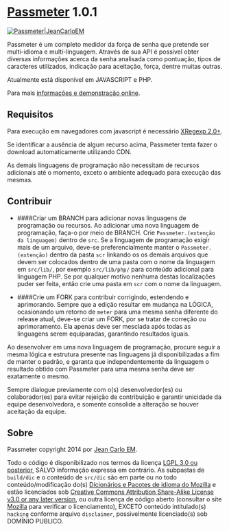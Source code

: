 [Passmeter](http://opensource.jeancarloem.com/Passmeter/) 1.0.1
========================================

[![Passmeter|JeanCarloEM](http://opensource.jeancarloem.com/Passmeter/recursos/img/passmeter.png)](http://jeancarloem.com)

Passmeter é um completo medidor da força de senha que pretende ser multi-idioma e multi-linguagem. Através de sua API é possível obter diversas informações acerca da senha analisada como pontuação, tipos de caracteres utilizados, indicação para aceitação, força, dentre muitas outras.

Atualmente está disponível em JAVASCRIPT e PHP.

Para mais [informações e demonstração online](http://opensource.jeancarloem.com/Passmeter).

## Requisitos

Para execução em navegadores com javascript é necessário [XRegexp 2.0+](https://github.com/slevithan/xregexp).

Se identificar a ausência de algum recurso acima, Passmeter tenta fazer o download automaticamente utilizando CDN.

As demais linguagens de programação não necessitam de recursos adicionais até o momento, exceto o ambiente adequado para execução das mesmas.

## Contribuir

* ####Criar um BRANCH para adicionar novas linguagens de programação ou recursos.
Ao adicionar uma nova linguagem de programação, faça-o por meio de BRANCH. Crie `Passmeter.(extenção da linguagem)` dentro de `src`. Se a linguagem de programação exigir mais de um arquivo, deve-se preferencialmente manter o `Passmeter.(extenção)` dentro da pasta `scr` linkando os os demais arquivos que devem ser colocados dentro de uma pasta com o nome da linguagem em `src/lib/`, por exemplo `src/lib/php/` para conteúdo adicional para linguagem PHP. Se por qualquer motivo nenhuma destas localizações puder ser feita, então crie uma pasta em `scr` com o nome da linguagem.

* ####Crie um FORK para contribuir corrigindo, estendendo e aprimorando. 
Sempre que a edição resultar em mudança na LÓGICA, ocasionando um retorno de `meter` para uma mesma senha diferente do release atual, deve-se criar um FORK, por se tratar de correção ou aprimoramento. Ela apenas deve ser mesclada após todas as linguagens serem equiparadas, garantindo resultados iguais.

Ao desenvolver em uma nova linguagem de programação, procure seguir a mesma lógica e estrutura presente nas linguagens já disponibilizadas a fim de manter o padrão, e garanta que independentemente da linguagem o resultado obtido com Passmeter para uma mesma senha deve ser exatamente o mesmo.

Sempre dialogue previamente com o(s) desenvolvedor(es) ou colaborador(es) para evitar rejeição de contribuição e garantir unicidade da equipe desenvolvedora, e somente consolide a alteração se houver aceitação da equipe.

## Sobre

Passmeter copyright 2014 por [Jean Carlo EM](http://jeancarloem.com/).

Todo o código é disponibilizado nos termos da licença [LGPL 3.0 ou posterior](https://www.gnu.org/licenses/lgpl.html), SALVO informação expressa em contrário. As subpastas de `build/dic` e o conteúdo de `src/dic` são em parte ou no todo conteúdo/modificação do(s) [Dicionários e Pacotes de idioma do Mozilla](https://addons.mozilla.org/pt-BR/thunderbird/language-tools/) e estão licenciados sob [Creative Commons Attribution Share-Alike License v3.0 or any later version](http://creativecommons.org/licenses/by-sa/3.0/), ou outra licença de código aberto (consultar o site [Mozilla](https://addons.mozilla.org/pt-BR/thunderbird/language-tools/) para verificar o licenciamento), EXCETO conteúdo intitulado(s) `hacking` conforme arquivo `disclaimer`, possivelmente licenciado(s) sob DOMÍNIO PUBLICO.
